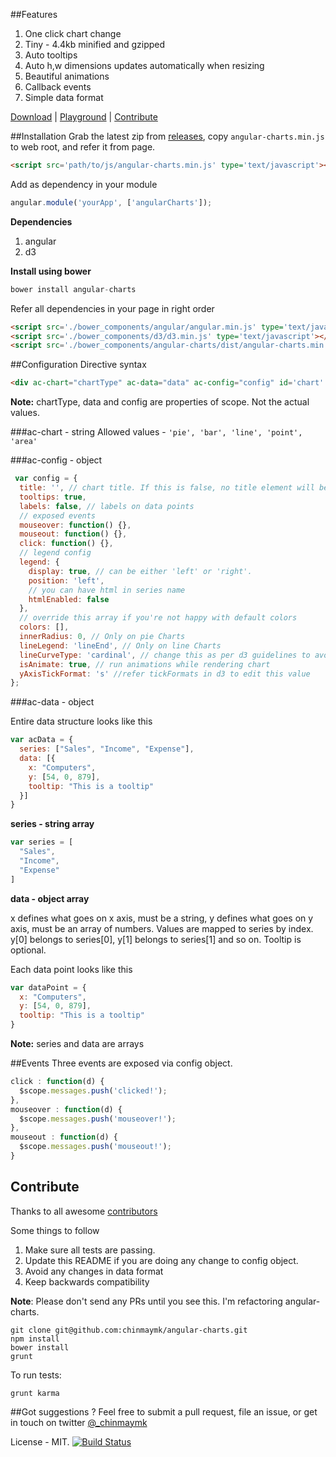 ##Features
1. One click chart change
2. Tiny - 4.4kb minified and gzipped
3. Auto tooltips
4. Auto h,w dimensions updates automatically when resizing
5. Beautiful animations
6. Callback events
7. Simple data format

[Download](https://github.com/chinmaymk/angular-charts/releases) | [Playground](http://plnkr.co/edit/T9J7bz?p=preview) | [Contribute](#contribute)

##Installation
Grab the latest zip from [releases](https://github.com/chinmaymk/angular-charts/releases), copy ```angular-charts.min.js``` to web root, and refer it from page.

```html
<script src='path/to/js/angular-charts.min.js' type='text/javascript'></script>
```
Add as dependency in your module

```js
angular.module('yourApp', ['angularCharts']);
```
**Dependencies**

1. angular
2. d3

**Install using bower**

```js
bower install angular-charts
```
Refer all dependencies in your page in right order

```html
<script src='./bower_components/angular/angular.min.js' type='text/javascript'></script> 
<script src='./bower_components/d3/d3.min.js' type='text/javascript'></script> 
<script src='./bower_components/angular-charts/dist/angular-charts.min.js' type='text/javascript'></script>
```

##Configuration
Directive syntax

```html
<div ac-chart="chartType" ac-data="data" ac-config="config" id='chart' class='chart'></div>
```
**Note:** chartType, data and config are properties of scope. Not the actual values.


###ac-chart  - string
Allowed values - `'pie', 'bar', 'line', 'point', 'area'`

###ac-config - object

```js            
 var config = {
  title: '', // chart title. If this is false, no title element will be created.
  tooltips: true,
  labels: false, // labels on data points
  // exposed events 
  mouseover: function() {}, 
  mouseout: function() {},
  click: function() {},
  // legend config
  legend: {
    display: true, // can be either 'left' or 'right'.
    position: 'left',
    // you can have html in series name
    htmlEnabled: false
  },
  // override this array if you're not happy with default colors
  colors: [],
  innerRadius: 0, // Only on pie Charts
  lineLegend: 'lineEnd', // Only on line Charts
  lineCurveType: 'cardinal', // change this as per d3 guidelines to avoid smoothline
  isAnimate: true, // run animations while rendering chart
  yAxisTickFormat: 's' //refer tickFormats in d3 to edit this value
};
```  

###ac-data - object

Entire data structure looks like this
```js
var acData = {
  series: ["Sales", "Income", "Expense"],
  data: [{
    x: "Computers",
    y: [54, 0, 879],
    tooltip: "This is a tooltip"
  }]
}
```

**series - string array**
```js
var series = [
  "Sales",
  "Income",
  "Expense"
]
```
**data - object array**

x defines what goes on x axis, must be a string, y defines what goes on y axis, must be an array of numbers. 
Values are mapped to series by index. y[0] belongs to series[0], y[1] belongs to series[1] and so on. Tooltip is optional.

Each data point looks like this

```js
var dataPoint = {
  x: "Computers",
  y: [54, 0, 879],
  tooltip: "This is a tooltip"
}
```
**Note:** series and data are arrays

##Events
Three events are exposed via config object.

```js     
click : function(d) {
  $scope.messages.push('clicked!');
},
mouseover : function(d) {
  $scope.messages.push('mouseover!');
},
mouseout : function(d) {
  $scope.messages.push('mouseout!');
}
```

## Contribute
Thanks to all awesome [contributors](https://github.com/chinmaymk/angular-charts/network/members)

Some things to follow

1. Make sure all tests are passing.
2. Update this README if you are doing any change to config object.
3. Avoid any changes in data format
4. Keep backwards compatibility

**Note**: Please don't send any PRs until you see this. I'm refactoring angular-charts.

    git clone git@github.com:chinmaymk/angular-charts.git
    npm install
    bower install
    grunt

To run tests:

    grunt karma

##Got suggestions ?
Feel free to submit a pull request, file an issue, or get in touch on twitter [@_chinmaymk](https://twitter.com/_chinmaymk)

License - MIT.
[![Build Status](https://travis-ci.org/chinmaymk/angular-charts.svg?branch=master)](https://travis-ci.org/chinmaymk/angular-charts)
